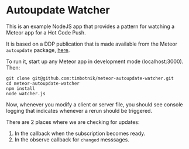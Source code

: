 # Autoupdate Watcher

This is an example NodeJS app that provides a pattern for watching a Meteor app for a Hot Code Push.

It is based on a DDP publication that is made available from the Meteor `autoupdate` package, [here](https://github.com/meteor/meteor/tree/devel/packages/autoupdate).

To run it, start up any Meteor app in development mode (localhost:3000).  Then:


```
git clone git@github.com:timbotnik/meteor-autoupdate-watcher.git
cd meteor-autoupdate-watcher
npm install
node watcher.js
```

Now, whenever you modify a client or server file, you should see console logging that indicates whenever a rerun should be triggered.

There are 2 places where we are checking for updates:

1. In the callback when the subscription becomes ready.
2. In the observe callback for `changed` messsages.
